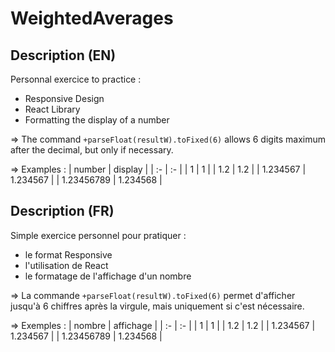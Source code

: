 # WeightedAverages

## Description (EN) ##
Personnal exercice to practice :
- Responsive Design
- React Library
- Formatting the display of a number

=> The command
`+parseFloat(resultW).toFixed(6)`
allows 6 digits maximum after the decimal, but only if necessary.

=> Examples :
| number | display |
| :- | :- |
| 1 | 1 |
| 1.2 | 1.2 |
| 1.234567 | 1.234567 |
| 1.23456789 | 1.234568 |

## Description (FR) ##

Simple exercice personnel pour pratiquer :
- le format Responsive
- l'utilisation de React
- le formatage de l'affichage d'un nombre

=> La commande 
`+parseFloat(resultW).toFixed(6)`
permet d'afficher jusqu'à 6 chiffres après la virgule, mais uniquement si c'est nécessaire.

=> Exemples :
| nombre | affichage |
| :- | :- |
| 1 | 1 |
| 1.2 | 1.2 |
| 1.234567 | 1.234567 |
| 1.23456789 | 1.234568 |

